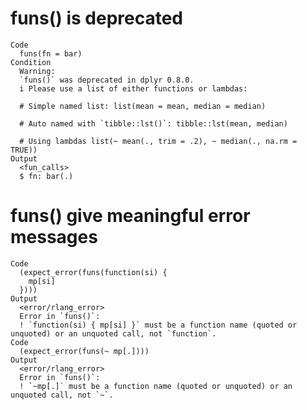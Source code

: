 # funs() is deprecated

    Code
      funs(fn = bar)
    Condition
      Warning:
      `funs()` was deprecated in dplyr 0.8.0.
      i Please use a list of either functions or lambdas:
      
      # Simple named list: list(mean = mean, median = median)
      
      # Auto named with `tibble::lst()`: tibble::lst(mean, median)
      
      # Using lambdas list(~ mean(., trim = .2), ~ median(., na.rm = TRUE))
    Output
      <fun_calls>
      $ fn: bar(.)

# funs() give meaningful error messages

    Code
      (expect_error(funs(function(si) {
        mp[si]
      })))
    Output
      <error/rlang_error>
      Error in `funs()`:
      ! `function(si) { mp[si] }` must be a function name (quoted or unquoted) or an unquoted call, not `function`.
    Code
      (expect_error(funs(~ mp[.])))
    Output
      <error/rlang_error>
      Error in `funs()`:
      ! `~mp[.]` must be a function name (quoted or unquoted) or an unquoted call, not `~`.

